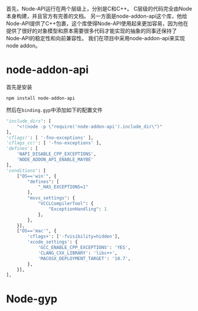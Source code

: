 首先，Node-API运行在两个层级上，分别是C和C++。
C层级的代码完全由Node本身构建，并且官方有完善的文档。
另一方面是node-addon-api这个库，他给Node-API提供了C++包裹，这个库使得Node-API使用起来更加容易，因为他在提供了很好的对象模型和原本需要很多代码才能实现的抽象的同事还保持了Node-API的稳定性和向前兼容性。
我们在项目中采用node-addon-api来实现node addon。
# node-addon-api
首先是安装
```shell
npm install node-addon-api
```
然后在`binding.gyp`中添加如下的配置文件
```python
"include_dirs": [
    "<!(node -p \"require('node-addon-api').include_dir\")"
],
'cflags!': [ '-fno-exceptions' ],
'cflags_cc!': [ '-fno-exceptions' ],
'defines': [
    'NAPI_DISABLE_CPP_EXCEPTIONS',
    'NODE_ADDON_API_ENABLE_MAYBE'
],
'conditions': [
    ["OS=='win'", {
        "defines": [
            "_HAS_EXCEPTIONS=1"
        ],
        "msvs_settings": {
            "VCCLCompilerTool": {
                "ExceptionHandling": 1
            },
        },
    }],
    ["OS=='mac'", {
        'cflags+': ['-fvisibility=hidden'],
        'xcode_settings': {
            'GCC_ENABLE_CPP_EXCEPTIONS': 'YES',
            'CLANG_CXX_LIBRARY': 'libc++',
            'MACOSX_DEPLOYMENT_TARGET': '10.7',
        },
    }],
],
```
#  Node-gyp

